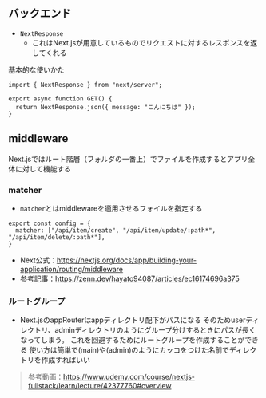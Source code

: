 ## バックエンド
- `NextResponse`
  - これはNext.jsが用意しているものでリクエストに対するレスポンスを返してくれる


基本的な使いかた
```
import { NextResponse } from "next/server";

export async function GET() {
  return NextResponse.json({ message: "こんにちは" });
}
```

## middleware
Next.jsではルート階層（フォルダの一番上）でファイルを作成するとアプリ全体に対して機能する

### matcher
- `matcher`とはmiddlewareを適用させるフォイルを指定する

```
export const config = {
  matcher: ["/api/item/create", "/api/item/update/:path*", "/api/item/delete/:path*"],
}
```
- Next公式：https://nextjs.org/docs/app/building-your-application/routing/middleware
- 参考記事：https://zenn.dev/hayato94087/articles/ec16174696a375

### ルートグループ
- Next.jsのappRouterはappディレクトリ配下がパスになる
そのためuserディレクトリ、adminディレクトリのようにグループ分けするときにパスが長くなってしまう。
これを回避するためにルートグループを作成することができる
使い方は簡単で(main)や(admin)のようにカッコをつけた名前でディレクトリを作成すればいい

> 参考動画：https://www.udemy.com/course/nextjs-fullstack/learn/lecture/42377760#overview